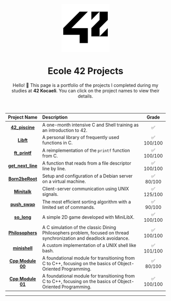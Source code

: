 <div align="center">

<img src="/42_Logo.png" alt="42 Logo" width="150"/>

# Ecole 42 Projects

Hello! 👋 This page is a portfolio of the projects I completed during my studies at **42 Kocaeli**. You can click on the project names to view their details.

</div>

<br>

<div align="center">

| Project Name | Description | Grade |
| :---: | :--- | :---: |
| **[42_piscine](https://github.com/serhatozbek/42_piscine)** | A one-month intensive C and Shell training as an introduction to 42. | ✅ |
| **[Libft](https://github.com/serhatozbek/42_libft)** | A personal library of frequently used functions in C. | ✅ 100/100 |
| **[ft_printf](https://github.com/serhatozbek/42_printf)** | A reimplementation of the `printf` function from C. | ✅ 100/100 |
| **[get_next_line](https://github.com/serhatozbek/42_get_next_line)** | A function that reads from a file descriptor line by line. | ✅ 100/100 |
| **[Born2beRoot](https://github.com/serhatozbek/42_Born2beRoot)** | Setup and configuration of a Debian server on a virtual machine. | ✅ 80/100 |
| **[Minitalk](https://github.com/serhatozbek/42_minitalk)** | Client-server communication using UNIX signals. | ✅ 125/100 |
| **[push_swap](https://github.com/serhatozbek/42_push_swap)** | The most efficient sorting algorithm with a limited set of commands. | ✅ 90/100 |
| **[so_long](https://github.com/serhatozbek/42_so_long)** | A simple 2D game developed with MiniLibX. | ✅ 100/100 |
| **[Philosophers](https://github.com/serhatozbek/42_Philosophers)** | A C simulation of the classic Dining Philosophers problem, focused on thread synchronization and deadlock avoidance. | ✅ 100/100 |
| **[minishell](https://github.com/serhatozbek/42_minishell)** | A custom implementation of a UNIX shell like bash. | ✅ 101/100 |
| **[Cpp Module 00](https://github.com/serhatozbek/42_Cpp_Module_00)** | A foundational module for transitioning from C to C++, focusing on the basics of Object-Oriented Programming. | ✅ 80/100 |
| **[Cpp Module 01](https://github.com/serhatozbek/42_Cpp_Module_01)** | A foundational module for transitioning from C to C++, focusing on the basics of Object-Oriented Programming. | ✅ 100/100 |
</div>

---
